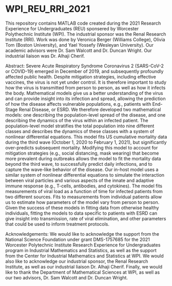 # WPI_REU_RRI_2021
This repository contains MATLAB code created during the 2021 Research Experience for Undergraduates (REU) sponsered by Worcester Polythechnic Institute (WPI). The industrial sponsor was the Renal Research Institute (RRI). 
Work was done by Veronica Berger (Williams College), Olivia Tom (Boston University), and Yael Yossefy (Wesleyan University). 
Our academic advisors were Dr. Sam Walcott and Dr. Duncan Wright. 
Our industrial liaison was Dr. Alhaji Cherif.

Abstract:
Severe Acute Respiratory Syndrome Coronavirus 2 (SARS-CoV-2 or COVID-19) emerged in December of 2019, and subsequently profoundly affected public health.  Despite mitigation strategies, including effective vaccines, the virus is not yet under control.  It is therefore important to study how the virus is transmitted from person to person, as well as how it infects the body.  Mathematical models give us a better understanding of the virus and can provide insight into its infection and spread, allowing the prediction of how the disease affects vulnerable populations, e.g., patients with End-Stage Renal Disease, or ESRD.  We therefore developed two mathematical models: one describing the population-level spread of the disease, and one describing the dynamics of the virus within an infected patient. The population-level model stratifies the total population into nine different classes and describes the dynamics of these classes with a system of nonlinear differential equations.  This model fits US cumulative mortality data during the third wave (October 1, 2020 to February 1, 2021), but significantly over-predicts subsequent mortality.  Modifying this model to account for mitigation strategies (e.g., social distancing, mask wearing) that become more prevalent during outbreaks allows the model to fit the mortality data beyond the third wave, to successfully predict daily infections, and to capture the wave-like behavior of the disease. Our in-host model uses a similar system of nonlinear differential equations to simulate the interaction between viral particles and various aspects of the innate and adaptive immune response (e.g., T-cells, antibodies, and cytokines).  The model fits measurements of viral load as a function of time for infected patients from two different sources. Fits to measurements from individual patients allow us to estimate how parameters of the model vary from person to person.  Given the success of these models in fitting data from otherwise healthy individuals, fitting the models to data specific to patients with ESRD can give insight into transmission, rate of viral elimination, and other parameters that could be used to inform treatment protocols.

Acknowledgements:
We would like to acknowledge the support from the National Science Foundation under grant DMS-1757685 for the 2021 Worcester Polytechnic Institute Research Experience for Undergraduates program in Industrial Mathematics and Statistics, as well as the support from the Center for Industrial Mathematics and Statistics at WPI. We would also like to acknowledge our industrial sponsor, the Renal Research Institute, as well as our industrial liaison Dr. Alhaji Cherif. Finally, we would like to thank the Department of Mathematical Sciences at WPI, as well as our two advisors, Dr. Sam Walcott and Dr. Duncan Wright.

